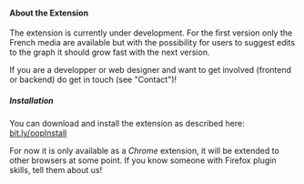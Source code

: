 #### About the Extension

The extension is currently under development. For the first version only the French media are available but with the possibility for users to suggest edits to the graph it should grow fast with the next version.


If you are a developper or web designer and want to get involved (frontend or backend) do get in touch (see "Contact")!


##### Installation

You can download and install the extension as described here: [bit.ly/oopInstall](https://bit.ly/oopInstall)

For now it is only available as a *Chrome* extension, it will be extended to other browsers at some point. If you know someone with Firefox plugin skills, tell them about us!

